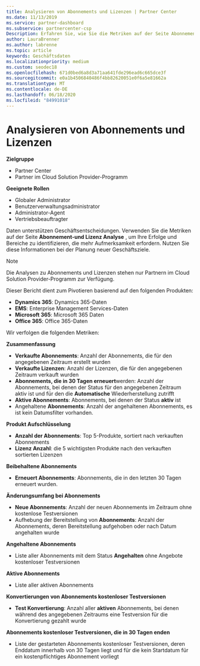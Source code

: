 ```yaml
---
title: Analysieren von Abonnements und Lizenzen | Partner Center
ms.date: 11/13/2019
ms.service: partner-dashboard
ms.subservice: partnercenter-csp
Description: Erfahren Sie, wie Sie die Metriken auf der Seite Abonnement-und Lizenz Analyse verwenden, um Ihre Erfolge und Bereiche zu identifizieren, die mehr Aufmerksamkeit erfordern.
author: LauraBrenner
ms.author: labrenne
ms.topic: article
keywords: Geschäftsdaten
ms.localizationpriority: medium
ms.custom: seodec18
ms.openlocfilehash: 671d0bed6a8d3a71aa641fde296ead6c665dce3f
ms.sourcegitcommit: e0a1b4506840486f4bb82620051e0f6a5e81662a
ms.translationtype: MT
ms.contentlocale: de-DE
ms.lasthandoff: 06/18/2020
ms.locfileid: "84991018"
---
```

# <a name="analyze-subscriptions-and-licenses"></a>Analysieren von Abonnements und Lizenzen 

**Zielgruppe**

- Partner Center
- Partner im Cloud Solution Provider-Programm

**Geeignete Rollen**

- Globaler Administrator
- Benutzerverwaltungsadministrator
- Administrator-Agent
- Vertriebsbeauftragter

Daten unterstützen Geschäftsentscheidungen. Verwenden Sie die Metriken auf der Seite **Abonnement-und Lizenz Analyse** , um Ihre Erfolge und Bereiche zu identifizieren, die mehr Aufmerksamkeit erfordern. Nutzen Sie diese Informationen bei der Planung neuer Geschäftsziele.

> [!NOTE]
> Die Analysen zu Abonnements und Lizenzen stehen nur Partnern im Cloud Solution Provider-Programm zur Verfügung.


Dieser Bericht dient zum Pivotieren basierend auf den folgenden Produkten:

 - **Dynamics 365**: Dynamics 365-Daten  
 - **EMS**: Enterprise Management Services-Daten  
 - **Microsoft 365**: Microsoft 365 Daten  
 - **Office 365**: Office 365-Daten  


Wir verfolgen die folgenden Metriken:

**Zusammenfassung**  
 - **Verkaufte Abonnements**: Anzahl der Abonnements, die für den angegebenen Zeitraum erstellt wurden  
 - **Verkaufte Lizenzen**: Anzahl der Lizenzen, die für den angegebenen Zeitraum verkauft wurden   
 - **Abonnements, die in 30 Tagen erneuert**werden: Anzahl der Abonnements, bei denen der Status für den angegebenen Zeitraum aktiv ist und für den die **Automatische** Wiederherstellung zutrifft
 - **Aktive Abonnements**: Abonnements, bei denen der Status **aktiv** ist  
 - Angehaltene **Abonnements**: Anzahl der angehaltenen Abonnements, es ist kein Datumsfilter vorhanden.  

**Produkt Aufschlüsselung**  
 - **Anzahl der Abonnements**: Top 5-Produkte, sortiert nach verkauften Abonnements  
 - **Lizenz Anzahl**: die 5 wichtigsten Produkte nach den verkauften sortierten Lizenzen

**Beibehaltene Abonnements**
 - **Erneuert Abonnements**: Abonnements, die in den letzten 30 Tagen erneuert wurden.  

**Änderungsumfang bei Abonnements**  
 - **Neue Abonnements**: Anzahl der neuen Abonnements im Zeitraum ohne kostenlose Testversionen  
 - Aufhebung der Bereitstellung von **Abonnements**: Anzahl der Abonnements, deren Bereitstellung aufgehoben oder nach Datum angehalten wurde  

**Angehaltene Abonnements**  
 - Liste aller Abonnements mit dem Status **Angehalten** ohne Angebote kostenloser Testversionen  
  
**Aktive Abonnements**
 - Liste aller aktiven Abonnements  

**Konvertierungen von Abonnements kostenloser Testversionen**  
 - **Test Konvertierung**: Anzahl aller **aktiven** Abonnements, bei denen während des angegebenen Zeitraums eine Testversion für die Konvertierung gezahlt wurde  

**Abonnements kostenloser Testversionen, die in 30 Tagen enden**  
 - Liste der gestarteten Abonnements kostenloser Testversionen, deren Enddatum innerhalb von 30 Tagen liegt und für die kein Startdatum für ein kostenpflichtiges Abonnement vorliegt  

  